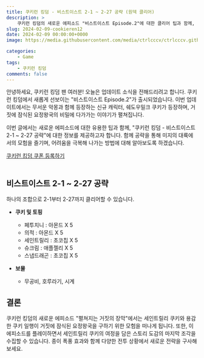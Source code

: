 ```yaml
---
title: 쿠키런 킹덤 - 비스트이스트 2-1 ~ 2-27 공략 (원덱 클리어)
description: >  
    쿠키런 킹덤의 새로운 에피소드 "비스트이스트 Episode.2"에 대한 클리어 팁과 함께, 2-1부터 2-27까지의 공략에 필요한 쿠키, 토핑, 그리고 보물 정보를 제공합니다. 
slug: 2024-02-09-cookieren12
date: 2024-02-09 00:00:00+0000
image: https://media.githubusercontent.com/media/ctrlcccv/ctrlcccv.github.io/master/assets/img/post/2024-02-09-cookieren12.webp

categories:
    - Game
tags:
    - 쿠키런 킹덤
comments: false
---
```

안녕하세요, 쿠키런 킹덤 팬 여러분! 오늘은 업데이트 소식을 전해드리려고 합니다. 쿠키런 킹덤에서 새롭게 선보이는 "비스트이스트 Episode.2"가 출시되었습니다. 이번 업데이트에서는 무서운 악몽과 함께 등장하는 신규 캐릭터, 쉐도우밀크 쿠키가 등장하며, 거짓에 잠식된 요정왕국의 비밀에 다가가는 이야기가 펼쳐집니다.   

이번 글에서는 새로운 에피소드에 대한 유용한 팁과 함께, "쿠키런 킹덤 - 비스트이스트 2-1 ~ 2-27 공략"에 대한 정보를 제공하고자 합니다. 함께 공략을 통해 미지의 대륙에서의 모험을 즐기며, 어려움을 극복해 나가는 방법에 대해 알아보도록 하겠습니다.  

<div class="btn_wrap">
    <a href="https://www.sk2gacha.com/ckk/coupon/">쿠키런 킹덤 쿠폰 등록하기</a>
</div>

<br>

## 비스트이스트 2-1 ~ 2-27 공략
하나의 조합으로 2-1부터 2-27까지 클리어할 수 있습니다.

* **쿠키 및 토핑**  
  * 페투치니 : 아몬드 X 5   
  * 의적 : 아몬드 X 5  
  * 세인트릴리 : 초코칩 X 5  
  * 슈크림 : 애플젤리 X 5   
  * 스냅드래곤 : 초코칩 X 5  

* **보물**  
  * 무공비, 호루라기, 시계  

<script async src="https://pagead2.googlesyndication.com/pagead/js/adsbygoogle.js?client=ca-pub-8535540836842352" crossorigin="anonymous"></script>
<ins class="adsbygoogle"
     style="display:block; text-align:center;"
     data-ad-layout="in-article"
     data-ad-format="fluid"
     data-ad-client="ca-pub-8535540836842352"
     data-ad-slot="2974559225"></ins>
<script>
     (adsbygoogle = window.adsbygoogle || []).push({});
</script>

## 결론
쿠키런 킹덤의 새로운 에피소드 "펼쳐지는 거짓의 장막"에서는 세인트릴리 쿠키와 용감한 쿠키 일행이 거짓에 잠식된 요정왕국을 구하기 위한 모험을 떠나게 됩니다. 또한, 이 에피소드를 플레이하면서 세인트릴리 쿠키의 여정을 담은 스토리 도감의 마지막 조각을 수집할 수 있습니다. 종이 폭풍 효과와 함께 다양한 전투 상황에서 새로운 전략을 구사해보세요.  

